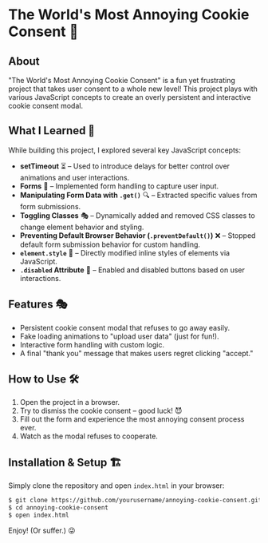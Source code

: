 # The World's Most Annoying Cookie Consent 🍪

## About
"The World's Most Annoying Cookie Consent" is a fun yet frustrating project that takes user consent to a whole new level! This project plays with various JavaScript concepts to create an overly persistent and interactive cookie consent modal.

## What I Learned 🧠
While building this project, I explored several key JavaScript concepts:

- **setTimeout** ⏳ – Used to introduce delays for better control over animations and user interactions.
- **Forms** 📝 – Implemented form handling to capture user input.
- **Manipulating Form Data with `.get()`** 🔍 – Extracted specific values from form submissions.
- **Toggling Classes** 🎭 – Dynamically added and removed CSS classes to change element behavior and styling.
- **Preventing Default Browser Behavior (`.preventDefault()`)** ❌ – Stopped default form submission behavior for custom handling.
- **`element.style`** 🎨 – Directly modified inline styles of elements via JavaScript.
- **`.disabled` Attribute** 🚫 – Enabled and disabled buttons based on user interactions.

## Features 🎭
- Persistent cookie consent modal that refuses to go away easily.
- Fake loading animations to "upload user data" (just for fun!).
- Interactive form handling with custom logic.
- A final "thank you" message that makes users regret clicking "accept."

## How to Use 🛠️
1. Open the project in a browser.
2. Try to dismiss the cookie consent – good luck! 😈
3. Fill out the form and experience the most annoying consent process ever.
4. Watch as the modal refuses to cooperate.


## Installation & Setup 🏗️
Simply clone the repository and open `index.html` in your browser:
```sh
$ git clone https://github.com/yourusername/annoying-cookie-consent.git
$ cd annoying-cookie-consent
$ open index.html
```

Enjoy! (Or suffer.) 😜

